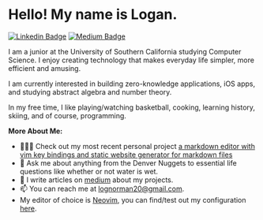 # Hello! My name is Logan. 

[![Linkedin Badge](https://img.shields.io/badge/-LinkedIn-0e76a8?style=flat-square&logo=Linkedin&logoColor=white)](https://www.linkedin.com/in/logannorman/)
[![Medium Badge](https://img.shields.io/badge/medium-%2312100E.svg?&style=for-square&logo=medium&logoColor=white)](https://lognorman.medium.com/)

I am a junior at the University of Southern California studying Computer Science. I enjoy creating technology that makes everyday life simpler, more efficient and amusing. 

I am currently interested in building zero-knowledge applications, iOS apps, and studying abstract algebra and number theory.

In my free time, I like playing/watching basketball, cooking, learning history, skiing, and of course, programming.

**More About Me:**

- 👨🏻‍💻 Check out my most recent personal project [a markdown editor with vim key bindings and  static website generator for markdown files](https://t.co/qTSRkwKKak)
- 💬 Ask me about anything from the Denver Nuggets to essential life questions like whether or not water is wet.
- 📝 I write articles on [medium](https://lognorman.medium.com/) about my projects.
- 📫 You can reach me at lognorman20@gmail.com.
- My editor of choice is [Neovim](https://neovim.io/), you can find/test out my configuration [here](https://github.com/lognorman20/nvimconfig).
